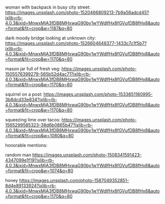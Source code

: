 woman with backpack in busy city street: https://images.unsplash.com/photo-1520466809213-7b9a56adcd45?ixlib=rb-4.0.3&ixid=MnwxMjA3fDB8MHxwaG90by1wYWdlfHx8fGVufDB8fHx8&auto=format&fit=crop&w=1187&q=80

dark moody bridge looking at unknown city:
https://images.unsplash.com/photo-1526604648377-1433c7c1f5b7?ixlib=rb-4.0.3&ixid=MnwxMjA3fDB8MHxwaG90by1wYWdlfHx8fGVufDB8fHx8&auto=format&fit=crop&w=1170&q=80

mason jar full of fresh veg:
https://images.unsplash.com/photo-1505576399279-565b52d4ac71?ixlib=rb-4.0.3&ixid=MnwxMjA3fDB8MHxwaG90by1wYWdlfHx8fGVufDB8fHx8&auto=format&fit=crop&w=1170&q=80

squirrel on a post:
https://images.unsplash.com/photo-1533651180995-3b8dcd33e834?ixlib=rb-4.0.3&ixid=MnwxMjA3fDB8MHxwaG90by1wYWdlfHx8fGVufDB8fHx8&auto=format&fit=crop&w=1170&q=80

squeezing lime over tacos:
https://images.unsplash.com/photo-1565299585323-38d6b0865b47?ixlib=rb-4.0.3&ixid=MnwxMjA3fDB8MHxwaG90by1wYWdlfHx8fGVufDB8fHx8&auto=format&fit=crop&w=1080&q=80

honorable mentions:

random man
https://images.unsplash.com/photo-1508341591423-4347099e1f19?ixlib=rb-4.0.3&ixid=MnwxMjA3fDB8MHxwaG90by1wYWdlfHx8fGVufDB8fHx8&auto=format&fit=crop&w=1074&q=80

honey
https://images.unsplash.com/photo-1587049352851-8d4e89133924?ixlib=rb-4.0.3&ixid=MnwxMjA3fDB8MHxwaG90by1wYWdlfHx8fGVufDB8fHx8&auto=format&fit=crop&w=1170&q=80